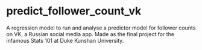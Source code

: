 # predict_follower_count_vk
A regression model to run and analyse a predictor model for follower counts on VK, a Russian social media app. Made as the final project for the infamous Stats 101 at Duke Kunshan University.
